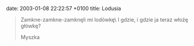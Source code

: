 date: 2003-01-08 22:22:57 +0100
title: Lodusia

> Zamkne-zamkne-zamknęli mi lodówkę\\
> I gdzie, i gdzie ja teraz włożę główkę?
>
> Myszka
